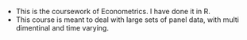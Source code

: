 - This is the coursework of Econometrics. I have done it in R.
- This course is meant to deal with large sets of panel data, with multi dimentinal and time varying.
